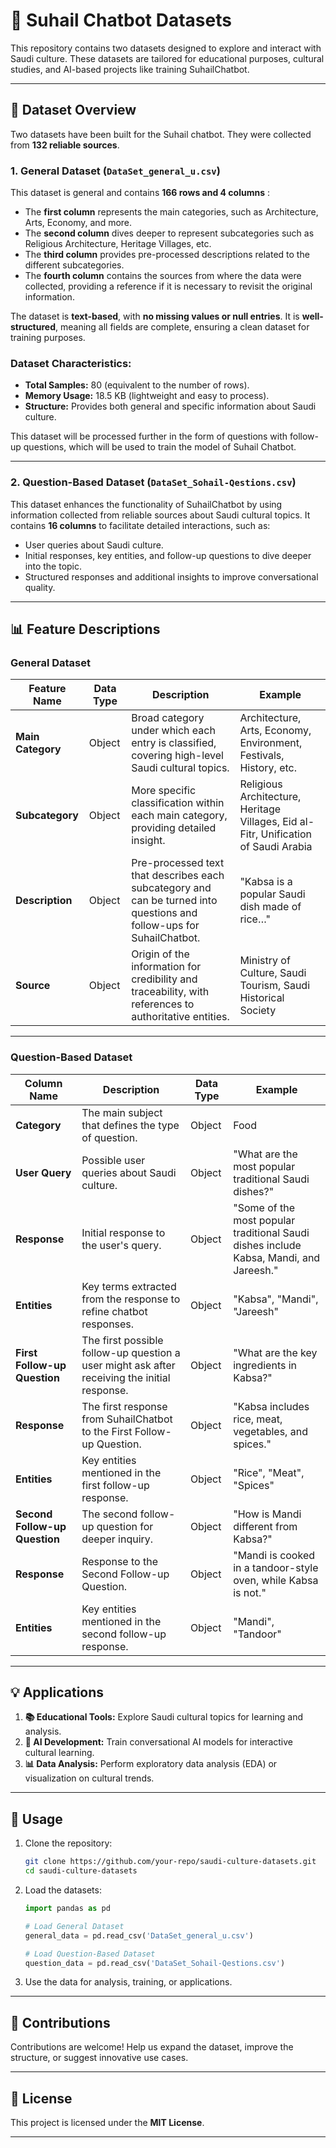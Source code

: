 # 🌟 Suhail Chatbot Datasets  
This repository contains two datasets designed to explore and interact with Saudi culture. These datasets are tailored for educational purposes, cultural studies, and AI-based projects like training SuhailChatbot.

---

## 📂 Dataset Overview  

Two datasets have been built for the Suhail chatbot. They were collected from **132 reliable sources**.  

### 1. General Dataset (`DataSet_general_u.csv`)  
This dataset is general and contains **166 rows and 4 columns** :  

- The **first column** represents the main categories, such as Architecture, Arts, Economy, and more.  
- The **second column** dives deeper to represent subcategories such as Religious Architecture, Heritage Villages, etc.  
- The **third column** provides pre-processed descriptions related to the different subcategories.  
- The **fourth column** contains the sources from where the data were collected, providing a reference if it is necessary to revisit the original information.  

The dataset is **text-based**, with **no missing values or null entries**. It is **well-structured**, meaning all fields are complete, ensuring a clean dataset for training purposes.  

### Dataset Characteristics:  

- **Total Samples:** 80 (equivalent to the number of rows).  
- **Memory Usage:** 18.5 KB (lightweight and easy to process).  
- **Structure:** Provides both general and specific information about Saudi culture.  

This dataset will be processed further in the form of questions with follow-up questions, which will be used to train the model of Suhail Chatbot.

---

### 2. Question-Based Dataset (`DataSet_Sohail-Qestions.csv`)  
This dataset enhances the functionality of SuhailChatbot by using information collected from reliable sources about Saudi cultural topics. It contains **16 columns** to facilitate detailed interactions, such as:  

- User queries about Saudi culture.  
- Initial responses, key entities, and follow-up questions to dive deeper into the topic.  
- Structured responses and additional insights to improve conversational quality.  

---

## 📊 Feature Descriptions  

### General Dataset  

| **Feature Name** | **Data Type** | **Description** | **Example** |
|------------------|---------------|-----------------|-------------|
| **Main Category** | Object | Broad category under which each entry is classified, covering high-level Saudi cultural topics. | Architecture, Arts, Economy, Environment, Festivals, History, etc. |
| **Subcategory** | Object | More specific classification within each main category, providing detailed insight. | Religious Architecture, Heritage Villages, Eid al-Fitr, Unification of Saudi Arabia |
| **Description** | Object | Pre-processed text that describes each subcategory and can be turned into questions and follow-ups for SuhailChatbot. | "Kabsa is a popular Saudi dish made of rice…" |
| **Source** | Object | Origin of the information for credibility and traceability, with references to authoritative entities. | Ministry of Culture, Saudi Tourism, Saudi Historical Society |

---

### Question-Based Dataset  

| **Column Name**         | **Description**                                                                     | **Data Type** | **Example**                                 |
|-------------------------|-------------------------------------------------------------------------------------|---------------|---------------------------------------------|
| **Category**            | The main subject that defines the type of question.                                | Object        | Food                                        |
| **User Query**          | Possible user queries about Saudi culture.                                         | Object        | "What are the most popular traditional Saudi dishes?" |
| **Response**            | Initial response to the user's query.                                              | Object        | "Some of the most popular traditional Saudi dishes include Kabsa, Mandi, and Jareesh." |
| **Entities**            | Key terms extracted from the response to refine chatbot responses.                 | Object        | "Kabsa", "Mandi", "Jareesh"                |
| **First Follow-up Question** | The first possible follow-up question a user might ask after receiving the initial response. | Object | "What are the key ingredients in Kabsa?"    |
| **Response**            | The first response from SuhailChatbot to the First Follow-up Question.             | Object        | "Kabsa includes rice, meat, vegetables, and spices." |
| **Entities**            | Key entities mentioned in the first follow-up response.                            | Object        | "Rice", "Meat", "Spices"                   |
| **Second Follow-up Question** | The second follow-up question for deeper inquiry.                            | Object        | "How is Mandi different from Kabsa?"       |
| **Response**            | Response to the Second Follow-up Question.                                         | Object        | "Mandi is cooked in a tandoor-style oven, while Kabsa is not." |
| **Entities**            | Key entities mentioned in the second follow-up response.                           | Object        | "Mandi", "Tandoor"                         |

---

## 💡 Applications  

1. **📚 Educational Tools:** Explore Saudi cultural topics for learning and analysis.  
2. **🤖 AI Development:** Train conversational AI models for interactive cultural learning.  
3. **📊 Data Analysis:** Perform exploratory data analysis (EDA) or visualization on cultural trends.  

---

## 🚀 Usage  

1. Clone the repository:  
   ```bash
   git clone https://github.com/your-repo/saudi-culture-datasets.git
   cd saudi-culture-datasets
   ```
2. Load the datasets:  

   ```python
   import pandas as pd

   # Load General Dataset
   general_data = pd.read_csv('DataSet_general_u.csv')

   # Load Question-Based Dataset
   question_data = pd.read_csv('DataSet_Sohail-Qestions.csv')
   ```
3. Use the data for analysis, training, or applications.  

---

## 🤝 Contributions  

Contributions are welcome! Help us expand the dataset, improve the structure, or suggest innovative use cases.  

---

## 📜 License  

This project is licensed under the **MIT License**.  

---
